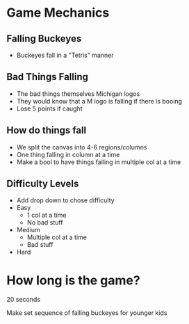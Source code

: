# Game Mechanics

## Falling Buckeyes
- Buckeyes fall in a "Tetris" manner

## Bad Things Falling
- The bad things themselves Michigan logos
- They would know that a M logo is falling if there is booing
- Lose 5 points if caught

## How do things fall
- We split the canvas into 4-6 regions/columns
- One thing falling in column at a time
- Make a bool to have things falling in multiple col at a time


## Difficulty Levels
- Add drop down to chose difficulty
- Easy
    - 1 col at a time
    - No bad stuff
- Medium
    - Multiple col at a time
    - Bad stuff
- Hard

# How long is the game?
20 seconds


Make set sequence of falling buckeyes for younger kids

